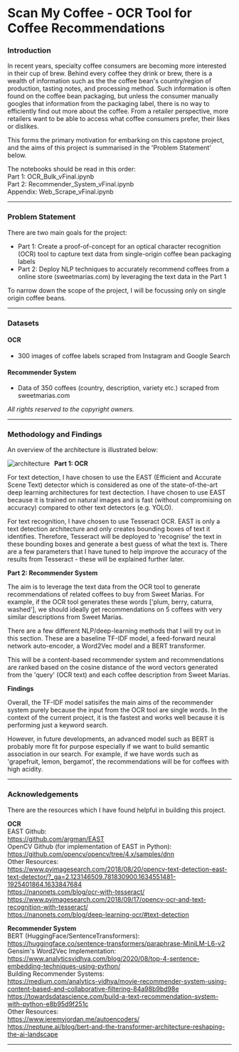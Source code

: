 # Scan My Coffee - OCR Tool for Coffee Recommendations

### Introduction

In recent years, specialty coffee consumers are becoming more interested in their cup of brew. Behind every coffee they drink or brew, there is a wealth of information such as the the coffee bean's country/region of production, tasting notes, and processing method. Such information is often found on the coffee bean packaging, but unless the consumer manually googles that information from the packaging label, there is no way to efficiently find out more about the coffee. From a retailer perspective, more retailers want to be able to access what coffee consumers prefer, their likes or dislikes.

This forms the primary motivation for embarking on this capstone project, and the aims of this project is summarised in the 'Problem Statement' below.

The notebooks should be read in this order: 
<br>
Part 1: OCR_Bulk_vFinal.ipynb
<br>
Part 2: Recommender_System_vFinal.ipynb
<br>
Appendix: Web_Scrape_vFinal.ipynb

---

### Problem Statement

There are two main goals for the project:
   - Part 1: Create a proof-of-concept for an optical character recognition (OCR) tool to capture text data from single-origin coffee bean packaging labels
   - Part 2: Deploy NLP techniques to accurately recommend coffees from a online store (sweetmarias.com) by leveraging the text data in the Part 1

To narrow down the scope of the project, I will be focussing only on single origin coffee beans.

---

### Datasets

#### OCR
   - 300 images of coffee labels scraped from Instagram and Google Search 

#### Recommender System
   - Data of 350 coffees (country, description, variety etc.) scraped from sweetmarias.com
   
*All rights reserved to the copyright owners.*

---

### Methodology and Findings

An overview of the architecture is illustrated below:

<img src="https://i.imgur.com/JdPa21d.png"
     alt="architecture"
     style="float: left; margin-right: 10px;" />

**Part 1: OCR**

For text detection, I have chosen to use the EAST (Efficient and Accurate Scene Text) detector which is considered as one of the state-of-the-art deep learning architectures for text dectection. I have chosen to use EAST because it is trained on natural images and is fast (without compromising on accuracy) compared to other text detectors (e.g. YOLO).

For text recognition, I have chosen to use Tesseract OCR. EAST is only a text detection architecture and only creates bounding boxes of text it identifies. Therefore, Tesseract will be deployed to 'recognise' the text in these bounding boxes and generate a best guess of what the text is. There are a few parameters that I have tuned to help improve the accuracy of the results from Tesseract - these will be explained further later.

**Part 2: Recommender System**

The aim is to leverage the text data from the OCR tool to generate recommendations of related coffees to buy from Sweet Marias. For example, if the OCR tool generates these words ['plum, berry, caturra, washed'], we should ideally get recommendations on 5 coffees with very similar descriptions from Sweet Marias.

There are a few different NLP/deep-learning methods that I will try out in this section. These are a baseline TF-IDF model, a feed-forward neural network auto-encoder, a Word2Vec model and a BERT transformer.

This will be a content-based recommender system and recommendations are ranked based on the cosine distance of the word vectors generated from the 'query' (OCR text) and each coffee description from Sweet Marias.

**Findings**

Overall, 
the TF-IDF model satisifes the main aims of the recommender system purely because the input from the OCR tool are single words. In the context of the current project, it is the fastest and works well because it is performing just a keyword search. 

However, in future developments, an advanced model such as BERT is probably more fit for purpose especially if we want to build semantic association in our search. For example, if we have words such as 'grapefruit, lemon, bergamot', the recommendations will be for coffees with high acidity.
  
---

### Acknowledgements

There are the resources which I have found helpful in building this project.

**OCR**
<br>
EAST Github:
<br>
https://github.com/argman/EAST
<br>
OpenCV Github (for implementation of EAST in Python):
<br>
https://github.com/opencv/opencv/tree/4.x/samples/dnn
<br>
Other Resources:
<br>
https://www.pyimagesearch.com/2018/08/20/opencv-text-detection-east-text-detector/?_ga=2.123146509.781830900.1634551481-1925401864.1633847684
<br>
https://nanonets.com/blog/ocr-with-tesseract/
<br>
https://www.pyimagesearch.com/2018/09/17/opencv-ocr-and-text-recognition-with-tesseract/
<br>
https://nanonets.com/blog/deep-learning-ocr/#text-detection

**Recommender System**
<br>
BERT (HuggingFace/SentenceTransformers):
<br>
https://huggingface.co/sentence-transformers/paraphrase-MiniLM-L6-v2
<br>
Gensim's Word2Vec Implementation:
<br>
https://www.analyticsvidhya.com/blog/2020/08/top-4-sentence-embedding-techniques-using-python/
<br>
Building Recommender Systems:
<br>
https://medium.com/analytics-vidhya/movie-recommender-system-using-content-based-and-collaborative-filtering-84a98b9bd98e
<br>
https://towardsdatascience.com/build-a-text-recommendation-system-with-python-e8b95d9f251c
<br>
Other Resources:
<br>
https://www.jeremyjordan.me/autoencoders/
<br>
https://neptune.ai/blog/bert-and-the-transformer-architecture-reshaping-the-ai-landscape

---
